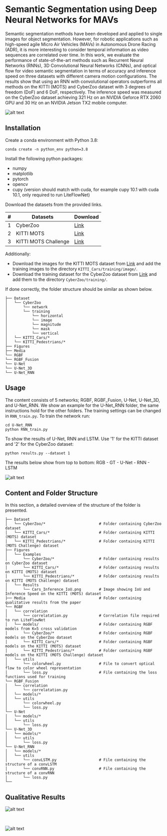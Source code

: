 # Semantic Segmentation using Deep Neural Networks for MAVs

Semantic segmentation methods have been developed and applied to single images for object segmentation. However, for robotic applications such as high-speed agile Micro Air Vehicles (MAVs) in Autonomous Drone Racing (ADR), it is more interesting to consider temporal information as video sequences are correlated over time. In this work, we evaluate the performance of state-of-the-art methods such as Recurrent Neural Networks (RNNs), 3D Convolutional Neural Networks (CNNs), and optical flow for video semantic segmentation in terms of accuracy and inference speed on three datasets with different camera motion configurations. The results show that using an RNN with convolutional operators outperforms all methods on the KITTI (MOTS) and CyberZoo dataset with 3 degrees of freedom (DoF) and 6 DoF, respectively. The inference speed was measured on the CyberZoo dataset achieving 321 Hz on an NVIDIA Geforce RTX 2060 GPU and 30 Hz on an NVIDIA Jetson TX2 mobile computer.

![alt text](https://github.com/tommyvtran97/MAV-Segmentation/blob/master/Media/MAVRNN.png)

## Installation
Create a conda environment with Python 3.8:

```
conda create -n python_env python=3.8
```

Install the following python packages:

* numpy
* matplotlib
* pytorch
* opencv
* cupy (version should match with cuda, for example cupy 10.1 with cuda 10.1, only required to run LiteFlowNet)

Download the datasets from the provided links. 

|#|Datasets|Download|
|---|----|-----|
|1|CyberZoo|[Link](https://drive.google.com/file/d/1fSv9Jqwge47XaM-f6HYxepWwz12mQ78-/view?usp=sharing)|
|2|KITTI MOTS|[Link](https://drive.google.com/file/d/1PTn7-sze5NqKp9KPQy5uaVQI6kWsEGYh/view?usp=sharing)|
|3|KITTI MOTS Challenge|[Link](https://drive.google.com/file/d/1Q1ispTWUObIiN_NQyAVEXi_IdQC6cNrV/view?usp=sharing)|

Additionally:
* Download the images for the KITTI MOTS dataset from [Link](http://www.cvlibs.net/download.php?file=data_tracking_image_2.zip) and add the training images to the directory `KITTI_Cars/training/image/`.
* Download the training dataset for the CyberZoo dataset from [Link](https://doi.org/10.4121/19042235.v1) and add them to the directory `CyberZoo/training/`.

If done correctly, the folder structure should be similar as shown below.

```
├── Dataset
│   └── CyberZoo
│       └── network        
│       └── training
│           └── horizontal
│           └── image
│           └── magnitude
│           └── mask
│           └── vertical
│   └── KITTI_Cars/*
│   └── KITTI_Pedestrians/*  
├── Figures
├── Media                                
└── RGBF
└── RGBF_Fusion
└── U-Net
└── U-Net_3D
└── U-Net_RNN
```

## Usage 
The content consists of 5 networks; RGBF, RGBF_Fusion, U-Net, U-Net_3D, and U-Net_RNN. We show an example for the U-Net_RNN folder, the same instructions hold for the other folders. The training settings can be changed in `RNN_train.py`. To train the network run:

```
cd U-Net_RNN
python RNN_train.py
```

To show the results of U-Net, RNN and LSTM. Use '1' for the KITTI dataset and '2' for the CyberZoo dataset:

```
python results.py --dataset 1
```

The results below show from top to bottom: RGB - GT - U-Net - RNN - LSTM

![alt text](https://github.com/tommyvtran97/MAV-Segmentation/blob/master/Media/Results.png)

## Content and Folder Structure
In this section, a detailed overview of the structure of the folder is presented.

```
├── Dataset
│   └── CyberZoo/*                        # Folder containing CyberZoo dataset
│   └── KITTI_Cars/*                      # Folder containing KITTI (MOTS) dataset
│   └── KITTI_Pedestrians/*               # Folder containing KITTI (MOTS Challenge) dataset
├── Figures
│   └── Examples
│       └── CyberZoo/*                    # Folder containing results on CyberZoo dataset
│       └── KITTI_Cars/*                  # Folder containing results on KITTI (MOTS) dataset
│       └── KITTI_Pedestrians/*           # Folder containing results on KITTI (MOTS Challenge) dataset
│   └── Results
│       └── Cars_Inference_IoU.png        # Image showing IoU and Inference Speed on the KITTI (MOTS) dataset
├── Media                                 # Folder containing qualitative results from the paper
└── RGBF
│   └── correlation
│       └── correlatation.py              # Correlation file required to run LiteFlowNet
│   └── models/                           # Folder containing RGBF models from K=5 cross validation
│       └── CyberZoo/*                    # Folder containing RGBF models on the CyberZoo dataset
│       └── KITTI_Cars/*                  # Folder containing RGBF models on the KITTI (MOTS) dataset
│       └── KITTI_Pedestrians/*           # Folder containing RGBF models on the KITTI (MOTS Challenge) dataset
│   └── utils  
│       └── colorwheel.py                 # File to convert optical flow to color wheel representation
│       └── loss.py                       # File containing the loss functions used for training
└── RGBF_Fusion
│   └── correlation
│       └── correlatation.py                    
│   └── models/*
│   └── utils
│       └── colorwheel.py                      
│       └── loss.py  
└── U-Net
│   └── models/*
│   └── utils
│       └── loss.py  
└── U-Net_3D
│   └── models/*
│   └── utils
│       └── loss.py
└── U-Net_RNN
│   └── models/*
│   └── utils
│       └── convLSTM.py                   # File containing the structure of a convLSTM
│       └── convRNN.py                    # File containing the structure of a convRNN
│       └── loss.py
└── 
```

## Qualitative Results

![alt text](https://github.com/tommyvtran97/MAV-Segmentation/blob/master/Media/Cars_General_Marked_Red.png) 

&nbsp;
&nbsp;
&nbsp;

![alt text](https://github.com/tommyvtran97/MAV-Segmentation/blob/master/Media/CyberZoo_Normal_1_Marked_Red.png)


